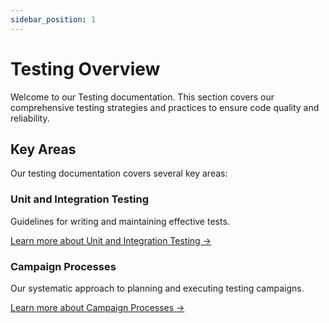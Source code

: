 ```yaml
---
sidebar_position: 1
---
```


# Testing Overview

Welcome to our Testing documentation. This section covers our comprehensive testing strategies and practices to ensure code quality and reliability.

## Key Areas

Our testing documentation covers several key areas:

### Unit and Integration Testing
Guidelines for writing and maintaining effective tests.

[Learn more about Unit and Integration Testing →](/docs/testing/unit-integration)

### Campaign Processes
Our systematic approach to planning and executing testing campaigns.

[Learn more about Campaign Processes →](/docs/testing/campaign-processes) 